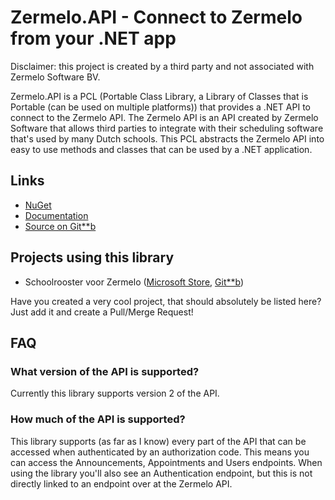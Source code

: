 # Zermelo.API - Connect to Zermelo from your .NET app

Disclaimer: this project is created by a third party and not associated with Zermelo Software BV.

Zermelo.API is a PCL (Portable Class Library, a Library of Classes that is Portable (can be used on multiple platforms)) that provides a .NET API to connect to the Zermelo API. The Zermelo API is an API created by Zermelo Software that allows third parties to integrate with their scheduling software that's used by many Dutch schools. This PCL abstracts the Zermelo API into easy to use methods and classes that can be used by a .NET application.

## Links
<!-- TODO: Add links -->
- [NuGet]()
- [Documentation]()
- [Source on Git**b]()

## Projects using this library
<!-- TODO: Update link -->
- Schoolrooster voor Zermelo ([Microsoft Store](https://www.microsoft.com/store/apps/9nblggh5fdl2), [Git**b]())

Have you created a very cool project, that should absolutely be listed here? Just add it and create a <!-- TODO: Choose -->Pull/Merge Request!

## FAQ
### What version of the API is supported?
Currently this library supports version 2 of the API.

### How much of the API is supported?
This library supports (as far as I know) every part of the API that can be accessed when authenticated by an authorization code. This means you can access the Announcements, Appointments and Users endpoints. When using the library you'll also see an Authentication endpoint, but this is not directly linked to an endpoint over at the Zermelo API.